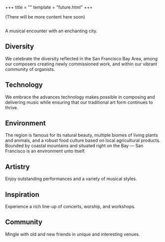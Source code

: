 +++
title = ""
template = "future.html"
+++

(There will be more content here soon)

<div class="main">

<div class="main-center">

<img alt="" src="/img/streetcar.jpg">

<p>A musical encounter with an enchanting city.</p>

</div>

<div class="main-left">

<div style="--accent:#3AB5E6;">

## Diversity
We celebrate the diversity reflected in the San Francisco Bay Area, among our
composers creating newly commissioned work, and within our vibrant community of
organists.

</div>

<div style="--accent:#D02824;">

## Technology
We embrace the advances technology makes possible in composing and delivering
music while ensuring that our traditional art form continues to thrive.

</div>

<div style="--accent:#64963B;">

## Environment
The region is famous for its natural beauty, multiple biomes of living plants
and animals, and a robust food culture based on local agricultural products.
Bounded by coastal mountains and situated right on the Bay — San Francisco is an
environment unto itself.

</div>

</div>

<div class="main-right">

<div style="--accent:#FF5624;">

## Artistry
Enjoy outstanding performances and a variety of musical styles.

</div>

<div style="--accent:#1E78C2;">

## Inspiration
Experience a rich line-up of concerts, worship, and workshops.

</div>

<div style="--accent:#4C2795;">

## Community
Mingle with old and new friends in unique and interesting venues.

</div>

</div>

</div>
